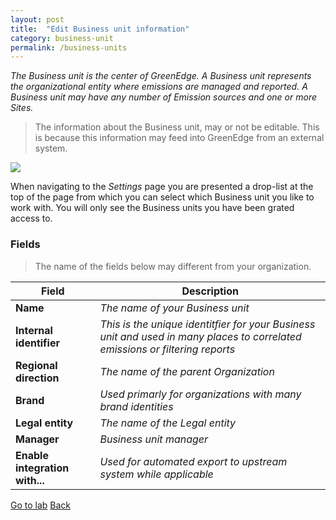 ```yaml
---
layout: post
title:  "Edit Business unit information"
category: business-unit
permalink: /business-units
---
```


*The Business unit is the center of GreenEdge. A Business unit represents the organizational entity where emissions are managed and reported. A Business unit may have any number of Emission sources and one or more Sites.*

> The information about the Business unit, may or not be editable. This is because this information may feed into GreenEdge from an external system. 

<img src="assets/images/business-unit-1.png">

When navigating to the *Settings* page you are presented a drop-list at the top of the page from which you can select which Business unit you like to work with. You will only see the Business units you have been grated access to.

### Fields
> The name of the fields below may different from your organization.

| Field      | Description |
| ----------- | ----------- |
| **Name** | *The name of your Business unit* |
| **Internal identifier**   | *This is the unique identitfier for your Business unit and used in many places to correlated emissions or filtering reports* |
| **Regional direction** | *The name of the parent Organization* |
| **Brand** | *Used primarly for organizations with many brand identities* |
| **Legal entity** | *The name of the Legal entity* |
| **Manager** | *Business unit manager* |
| **Enable integration with...** | *Used for automated export to upstream system while applicable* |



<a class="offset-4 btn btn-success btn-lg" href="/business-unit-lab" role="button">Go to lab</a>
<a class="btn btn-info btn-lg" href="/" role="button">Back</a>